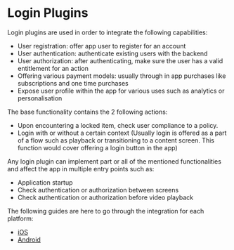 # Login Plugins

Login plugins are used in order to integrate the following capabilities:
* User registration: offer app user to register for an account
* User authentication: authenticate existing users with the backend
* User authorization: after authenticating, make sure the user has a valid entitlement for an action
* Offering various payment models: usually through in app purchases like subscriptions and one time purchases
* Expose user profile within the app for various uses such as analytics or personalisation

The base functionality contains the 2 following actions:
* Upon encountering a locked item, check user compliance to a policy.
* Login with or without a certain context (Usually login is offered as a part of a flow such as playback or transitioning to a content screen. This function would cover offering a login button in the app)

Any login plugin can implement part or all of the mentioned functionalities and affect the app in multiple entry points such as:
* Application startup
* Check authentication or authorization between screens
* Check authentication or authorization before video playback

The following guides are here to go through the integration for each platform:
* [iOS](/login/iOS.md)
* [Android](/login/Android.md)